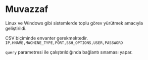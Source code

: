 # Muvazzaf
Linux ve Windows gibi sistemlerde toplu görev yürütmek amacıyla geliştirildi.

CSV biçiminde envanter gerekmektedir.
`IP,HNAME,MACHINE_TYPE,PORT,SSH_OPTIONS,USER,PASSWORD`

`query` parametresi ile çalıştırıldığında bağlantı sınaması yapar.

